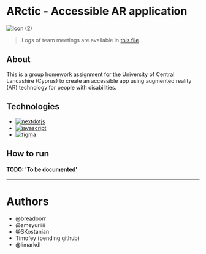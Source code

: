 # ARctic - Accessible AR application 
![Icon (2)](https://github.com/user-attachments/assets/c1428968-d4bf-4719-95e1-f89602cb7d11)

> Logs of team meetings are available in [this file](LOGS.md)

## About
This is a group homework assignment for the University of Central Lancashire (Cyprus) to create an accessible app using augmented reality (AR) technology for people with disabilities. 

## Technologies
- <a href='https://nextjs.org/' target="_blank"><img alt='nextdotjs' src='https://img.shields.io/badge/Next.js-100000?style=flat&logo=nextdotjs&logoColor=white&labelColor=black&color=black'/></a>
- <a href='https://ar-js-org.github.io/AR.js-Docs/' target="_blank"><img alt='javascript' src='https://img.shields.io/badge/AR.js-100000?style=flat&logo=javascript&logoColor=white&labelColor=000000&color=000000'/></a>
- <a href='https://figma.com' target="_blank"><img alt='figma' src='https://img.shields.io/badge/Figma-100000?style=flat&logo=figma&logoColor=white&labelColor=000000&color=000000'/></a>

## How to run
#### TODO: 'To be documented'


---
# Authors
- @breadoorr
- @ameyuriiii
- @SKostanian
- Timofey (pending github)
- @limarkdl
